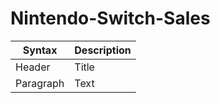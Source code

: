 # Nintendo-Switch-Sales

| Syntax | Description |
| ----------- | ----------- |
| Header | Title |
| Paragraph | Text |

